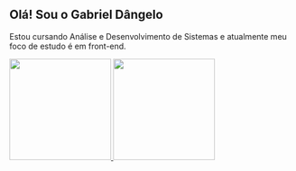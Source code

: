  ## Olá! Sou o Gabriel Dângelo
 Estou cursando Análise e Desenvolvimento de Sistemas e atualmente meu foco de estudo é em front-end.
 <div>
  <a href="https://github.com/GabrielDangelo">
  <img height="180em" src="https://github-readme-stats.vercel.app/api?username=GabrielDangelo&show_icons=true&theme=dracula&include_all_commits=true&count_private=true"/>
  <img height="180em" src="https://github-readme-stats.vercel.app/api/top-langs/?username=GabrielDangelo&layout=compact&langs_count=7&theme=dracula"/>
</div>

<!--
**GabrielDangelo/GabrielDangelo** is a ✨ _special_ ✨ repository because its `README.md` (this file) appears on your GitHub profile.

Here are some ideas to get you started:

- 🔭 I’m currently working on ...
- 🌱 I’m currently learning ...
- 👯 I’m looking to collaborate on ...
- 🤔 I’m looking for help with ...
- 💬 Ask me about ...
- 📫 How to reach me: ...
- 😄 Pronouns: ...
- ⚡ Fun fact: ...
-->
